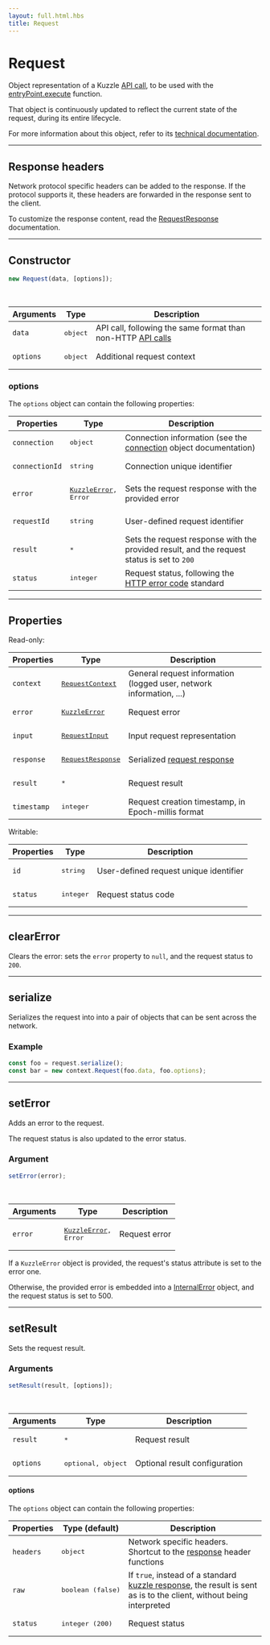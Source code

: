 ```yaml
---
layout: full.html.hbs
title: Request
---
```


# Request

<SinceBadge version="1.0.0" />

Object representation of a Kuzzle [API call](/api/1/essentials/query-syntax), to be used with the [entryPoint.execute](/protocols/1/entrypoint/execute) function.

That object is continuously updated to reflect the current state of the request, during its entire lifecycle.

For more information about this object, refer to its [technical documentation](https://github.com/kuzzleio/kuzzle-common-objects/blob/master/README.md#request).

---

## Response headers

Network protocol specific headers can be added to the response. If the protocol supports it, these headers are forwarded in the response sent to the client.

To customize the response content, read the [RequestResponse](https://github.com/kuzzleio/kuzzle-common-objects#requestresponse) documentation.

---

## Constructor

```js
new Request(data, [options]);
```

<br/>

| Arguments | Type              | Description                                                                                   |
| --------- | ----------------- | --------------------------------------------------------------------------------------------- |
| `data`    | <pre>object</pre> | API call, following the same format than non-HTTP [API calls](/api/1/essentials/query-syntax) |
| `options` | <pre>object</pre> | Additional request context                                                                    |

### options

The `options` object can contain the following properties:

| Properties     | Type                                                                      | Description                                                                                                                                                                                                                |
| -------------- | ------------------------------------------------------------------------- | -------------------------------------------------------------------------------------------------------------------------------------------------------------------------------------------------------------------------- |
| `connection`   | <pre>object</pre>                                                         | <SinceBadge version="1.4.1" /> Connection information (see the <a href=https://github.com/kuzzleio/kuzzle-common-objects/blob/master/README.md#requestcontextconnection-object-format>connection</a> object documentation) |
| `connectionId` | <pre>string</pre>                                                         | <DeprecatedBadge version="1.4.1" /> Connection unique identifier                                                                                                                                                           |
| `error`        | <pre><a href=/protocols/1/context/errors>KuzzleError</a>,<br/>Error</pre> | Sets the request response with the provided error                                                                                                                                                                          |
| `requestId`    | <pre>string</pre>                                                         | User-defined request identifier                                                                                                                                                                                            |
| `result`       | <pre>\*</pre>                                                             | Sets the request response with the provided result, and the request status is set to `200`                                                                                                                                 |
| `status`       | <pre>integer</pre>                                                        | Request status, following the [HTTP error code](https://en.wikipedia.org/wiki/List_of_HTTP_status_codes) standard                                                                                                          |

---

## Properties

Read-only:

| Properties  | Type                                                                                                                               | Description                                                         |
| ----------- | ---------------------------------------------------------------------------------------------------------------------------------- | ------------------------------------------------------------------- |
| `context`   | <pre><a href=https://github.com/kuzzleio/kuzzle-common-objects/blob/master/README.md#modelsrequestcontext>RequestContext</a></pre> | General request information (logged user, network information, ...) |
| `error`     | <pre><a href=/protocols/1/context/errors>KuzzleError</a>                                                                           | Request error                                                       |
| `input`     | <pre><a href=https://github.com/kuzzleio/kuzzle-common-objects/blob/master/README.md#modelsrequestinput>RequestInput</a></pre>     | Input request representation                                        |
| `response`  | <pre><a href=https://github.com/kuzzleio/kuzzle-common-objects#requestresponse>RequestResponse</a></pre>                           | Serialized [request response](/api/1/essentials/kuzzle-response)    |
| `result`    | <pre>\*</pre>                                                                                                                      | Request result                                                      |
| `timestamp` | <pre>integer</pre>                                                                                                                 | Request creation timestamp, in Epoch-millis format                  |

Writable:

| Properties | Type               | Description                            |
| ---------- | ------------------ | -------------------------------------- |
| `id`       | <pre>string</pre>  | User-defined request unique identifier |
| `status`   | <pre>integer</pre> | Request status code                    |

---

## clearError

<SinceBadge version="1.0.0" />

Clears the error: sets the `error` property to `null`, and the request status to `200`.

---

## serialize

<SinceBadge version="1.0.0" />

Serializes the request into into a pair of objects that can be sent across the network.

### Example

```js
const foo = request.serialize();
const bar = new context.Request(foo.data, foo.options);
```

---

## setError

<SinceBadge version="1.0.0" />

Adds an error to the request.

The request status is also updated to the error status.

### Argument

```js
setError(error);
```

<br/>

| Arguments | Type                                                                  | Description   |
| --------- | --------------------------------------------------------------------- | ------------- |
| `error`   | <pre><a href=/protocols/1/context/errors>KuzzleError</a>, Error</pre> | Request error |

If a `KuzzleError` object is provided, the request's status attribute is set to the error one.

Otherwise, the provided error is embedded into a [InternalError](/protocols/1/context/errors/#internalerror-default) object, and the request status is set to 500.

---

## setResult

<SinceBadge version="1.0.0" />

Sets the request result.

### Arguments

```js
setResult(result, [options]);
```

<br/>

| Arguments | Type                        | Description                   |
| --------- | --------------------------- | ----------------------------- |
| `result`  | <pre>\*</pre>               | Request result                |
| `options` | <pre>optional, object</pre> | Optional result configuration |

#### options

The `options` object can contain the following properties:

| Properties | Type (default)             | Description                                                                                                                                              |
| ---------- | -------------------------- | -------------------------------------------------------------------------------------------------------------------------------------------------------- |
| `headers`  | <pre>object</pre>          | Network specific headers. Shortcut to the [response](https://github.com/kuzzleio/kuzzle-common-objects#requestresponse) header functions                 |
| `raw`      | <pre>boolean (false)</pre> | If `true`, instead of a standard [kuzzle response](/api/1/essentials/kuzzle-response), the result is sent as is to the client, without being interpreted |
| `status`   | <pre>integer (200)</pre>   | Request status                                                                                                                                           |
